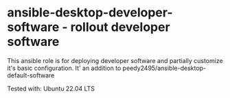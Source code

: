 # ansible-desktop-developer-software - rollout developer software

This ansible role is for deploying developer software and partially customize it's basic configuration.
It' an addition to peedy2495/ansible-desktop-default-software

Tested with: Ubuntu 22.04 LTS